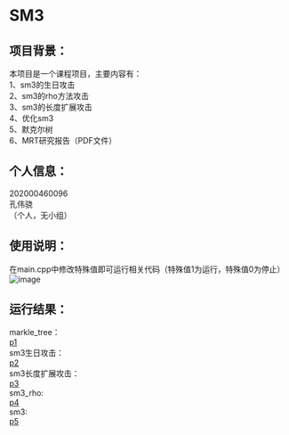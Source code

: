 SM3
=
项目背景：
-
本项目是一个课程项目，主要内容有：  
1、sm3的生日攻击  
2、sm3的rho方法攻击  
3、sm3的长度扩展攻击  
4、优化sm3  
5、默克尔树  
6、MRT研究报告（PDF文件）

个人信息：
-
202000460096  
孔伟骁  
（个人，无小组）  

使用说明：
-
在main.cpp中修改特殊值即可运行相关代码（特殊值1为运行，特殊值0为停止）  
![image](https://user-images.githubusercontent.com/95351319/181544922-ee1dcfbb-b1dc-43f8-9030-d5c2ac13ab8f.png)

运行结果：
-
markle_tree：  
[p1](https://github.com/SUNJAMESSPIKE/SM3_project_weixiao_kong/blob/master/images/markle_tree.png)  
sm3生日攻击：  
[p2](https://github.com/SUNJAMESSPIKE/SM3_project_weixiao_kong/blob/master/images/sm3_naive_attack.png)  
sm3长度扩展攻击：   
[p3](https://github.com/SUNJAMESSPIKE/SM3_project_weixiao_kong/blob/master/images/sm3_extension_attack.png)  
sm3_rho:  
[p4](https://github.com/SUNJAMESSPIKE/SM3_project_weixiao_kong/blob/master/images/sm3_rho_attack.png)  
sm3:  
[p5](https://github.com/SUNJAMESSPIKE/SM3_project_weixiao_kong/blob/master/images/sm3.png)  





